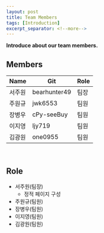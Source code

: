 ```yaml
---
layout: post
title: Team Members
tags: [Introduction]
excerpt_separator: <!--more-->
---
```


**Introduce about our team members.**
<br>
<!--more-->
## Members

Name  | Git | Role
------------- | ------------- | -------------
서주원  | bearhunter49 | 팀장
주원규 | jwk6553 | 팀원
장병우 | cPy-seeBuy | 팀원
이지영 | ljy719 | 팀원
김광원 | one0955 | 팀원

<br>
    

## Role

- 서주원(팀장)
    - 정적 페이지 구성
- 주원규(팀원)
- 장병우(팀원) 
- 이지영(팀원) 
- 김광원(팀원)

